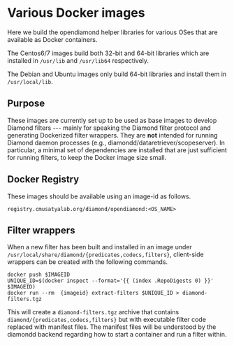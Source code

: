 # Various Docker images

Here we build the opendiamond helper libraries for various OSes that are
available as Docker containers.

The Centos6/7 images build both 32-bit and 64-bit libraries which are installed
in `/usr/lib` and `/usr/lib64` respectively.

The Debian and Ubuntu images only build 64-bit libraries and install
them in `/usr/local/lib`.

## Purpose

These images are currently set up to be used as base
images to develop Diamond filters --- mainly for speaking the Diamond filter
protocol and generating Dockerized filter wrappers.
They are **not** intended for running Diamond daemon processes
(e.g., diamondd/dataretriever/scopeserver).
In particular, a minimal set of dependencies are installed that are just
sufficient for running filters, to keep the Docker image size small.


## Docker Registry

These images should be available using an image-id as follows.

    registry.cmusatyalab.org/diamond/opendiamond:<OS_NAME>


## Filter wrappers

When a new filter has been built and installed in an image under
`/usr/local/share/diamond/{predicates,codecs,filters}`, client-side wrappers
can be created with the following commands.

    docker push $IMAGEID
    UNIQUE_ID=$(docker inspect --format='{{ (index .RepoDigests 0) }}' $IMAGEID)
    docker run --rm  {imageid} extract-filters $UNIQUE_ID > diamond-filters.tgz

This will create a `diamond-filters.tgz` archive that contains
`diamond/{predicates,codecs,filters}` but with executable filter code
replaced with manifest files. The manifest files will be understood by the
diamondd backend regarding how to start a container and run a filter within.

